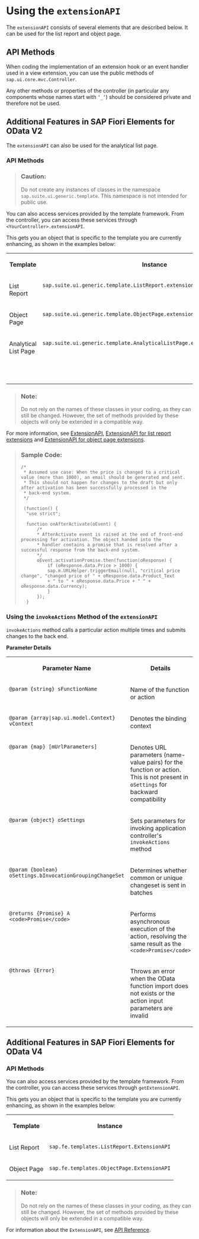 <!-- loiobd2994b69ef542998becbc69ab093f7e -->

# Using the `extensionAPI`

The `extensionAPI` consists of several elements that are described below. It can be used for the list report and object page.



## API Methods

When coding the implementation of an extension hook or an event handler used in a view extension, you can use the public methods of `sap.ui.core.mvc.Controller`.

Any other methods or properties of the controller \(in particular any components whose names start with `‘_’`\) should be considered private and therefore not be used.



<a name="loiobd2994b69ef542998becbc69ab093f7e__section_e55_4zp_znb"/>

## Additional Features in SAP Fiori Elements for OData V2

The `extensionAPI` can also be used for the analytical list page.



### API Methods

> ### Caution:  
> Do not create any instances of classes in the namespace `sap.suite.ui.generic.template`. This namespace is not intended for public use.

You can also access services provided by the template framework. From the controller, you can access these services through `<YourController>.extensionAPI`.

This gets you an object that is specific to the template you are currently enhancing, as shown in the examples below:


<table>
<tr>
<th valign="top">

Template



</th>
<th valign="top">

Instance



</th>
</tr>
<tr>
<td valign="top">

List Report



</td>
<td valign="top">

 `sap.suite.ui.generic.template.ListReport.extensionAPI.ExtensionAPI` 



</td>
</tr>
<tr>
<td valign="top">

Object Page



</td>
<td valign="top">

 `sap.suite.ui.generic.template.ObjectPage.extensionAPI.ExtensionAPI` 



</td>
</tr>
<tr>
<td valign="top">

Analytical List Page



</td>
<td valign="top">

`sap.suite.ui.generic.template.AnalyticalListPage.extensionAPI.ExtensionAPI`



</td>
</tr>
<tr>
<td valign="top">



</td>
<td valign="top">

 



</td>
</tr>
</table>

> ### Note:  
> Do not rely on the names of these classes in your coding, as they can still be changed. However, the set of methods provided by these objects will only be extended in a compatible way.

For more information, see [ExtensionAPI](https://ui5.sap.com/#/api/sap.suite.ui.generic.template.extensionAPI.extensionAPI), [ExtensionAPI for list report extensions](https://ui5.sap.com/#/api/sap.suite.ui.generic.template.ListReport.extensionAPI.ExtensionAPI) and [ExtensionAPI for object page extensions](https://ui5.sap.com/#/api/sap.suite.ui.generic.template.ObjectPage.extensionAPI.ExtensionAPI).

> ### Sample Code:  
> ```
> /*
>  * Assumed use case: When the price is changed to a critical value (more than 1000), an email should be generated and sent.
>  * This should not happen for changes to the draft but only after activation has been successfully processed in the
>  * back-end system.
>  */
> 				
>  (function() {
> 	"use strict";
> 				
> 	function onAfterActivate(oEvent) {
> 		/*
> 		* AfterActivate event is raised at the end of front-end processing for activation. The object handed into the
> 		* handler contains a promise that is resolved after a successful response from the back-end system.
> 		*/
> 		oEvent.activationPromise.then(function(oResponse) {
> 			if (oResponse.data.Price > 1000) {
> 			sap.m.URLHelper.triggerEmail(null, "critical price change", "changed price of " + oResponse.data.Product_Text
> 			+ " to " + oResponse.data.Price + " " + oResponse.data.Currency);
> 			}
> 		});
> 	}		
> ```



### Using the `invokeActions` Method of the `extensionAPI`

`invokeActions` method calls a particular action multiple times and submits changes to the back end.

**Parameter Details**


<table>
<tr>
<th valign="top">

Parameter Name



</th>
<th valign="top">

Details



</th>
</tr>
<tr>
<td valign="top">

`@param {string} sFunctionName` 



</td>
<td valign="top">

Name of the function or action



</td>
</tr>
<tr>
<td valign="top">

`@param {array|sap.ui.model.Context} vContext`



</td>
<td valign="top">

Denotes the binding context



</td>
</tr>
<tr>
<td valign="top">

`@param {map} [mUrlParameters]`



</td>
<td valign="top">

Denotes URL parameters \(name-value pairs\) for the function or action. This is not present in `oSettings` for backward compatibility



</td>
</tr>
<tr>
<td valign="top">

`@param {object} oSettings`



</td>
<td valign="top">

Sets parameters for invoking application controller's `invokeActions` method



</td>
</tr>
<tr>
<td valign="top">

`@param {boolean} oSettings.bInvocationGroupingChangeSet`



</td>
<td valign="top">

Determines whether common or unique changeset is sent in batches



</td>
</tr>
<tr>
<td valign="top">

`@returns {Promise} A <code>Promise</code>`



</td>
<td valign="top">

Performs asynchronous execution of the action, resolving the same result as the `<code>Promise</code>`



</td>
</tr>
<tr>
<td valign="top">

`@throws {Error}`



</td>
<td valign="top">

Throws an error when the OData function import does not exists or the action input parameters are invalid



</td>
</tr>
</table>



<a name="loiobd2994b69ef542998becbc69ab093f7e__section_myh_q3q_znb"/>

## Additional Features in SAP Fiori Elements for OData V4



### API Methods

You can also access services provided by the template framework. From the controller, you can access these services through `getExtensionAPI`.

This gets you an object that is specific to the template you are currently enhancing, as shown in the examples below:


<table>
<tr>
<th valign="top">

Template



</th>
<th valign="top">

Instance



</th>
</tr>
<tr>
<td valign="top">

List Report



</td>
<td valign="top">

 `sap.fe.templates.ListReport.ExtensionAPI` 



</td>
</tr>
<tr>
<td valign="top">

Object Page



</td>
<td valign="top">

 `sap.fe.templates.ObjectPage.ExtensionAPI` 



</td>
</tr>
</table>

> ### Note:  
> Do not rely on the names of these classes in your coding, as they can still be changed. However, the set of methods provided by these objects will only be extended in a compatible way.

For information about the `ExtensionAPI`, see [API Reference](https://ui5.sap.com/#/api/sap.fe.core.ExtensionAPI).

